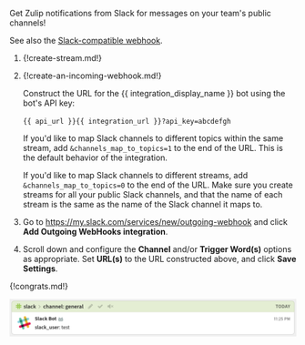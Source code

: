 Get Zulip notifications from Slack for messages on your team's
public channels!

See also the [Slack-compatible webhook](/integrations/doc/slack_incoming).

1. {!create-stream.md!}

1. {!create-an-incoming-webhook.md!}

    Construct the URL for the {{ integration_display_name }}
    bot using the bot's API key:

    `{{ api_url }}{{ integration_url }}?api_key=abcdefgh`

    If you'd like to map Slack channels to different topics within the
    same stream, add `&channels_map_to_topics=1` to the end of the URL.
    This is the default behavior of the integration.

    If you'd like to map Slack channels to different streams, add
    `&channels_map_to_topics=0` to the end of the URL. Make sure you
    create streams for all your public Slack channels, and that the name
    of each stream is the same as the name of the Slack channel it maps
    to.

1. Go to <https://my.slack.com/services/new/outgoing-webhook>
   and click **Add Outgoing WebHooks integration**.

1. Scroll down and configure the **Channel** and/or **Trigger Word(s)**
   options as appropriate. Set **URL(s)** to the URL constructed above,
   and click **Save Settings**.

{!congrats.md!}

![](/static/images/integrations/slack/001.png)
